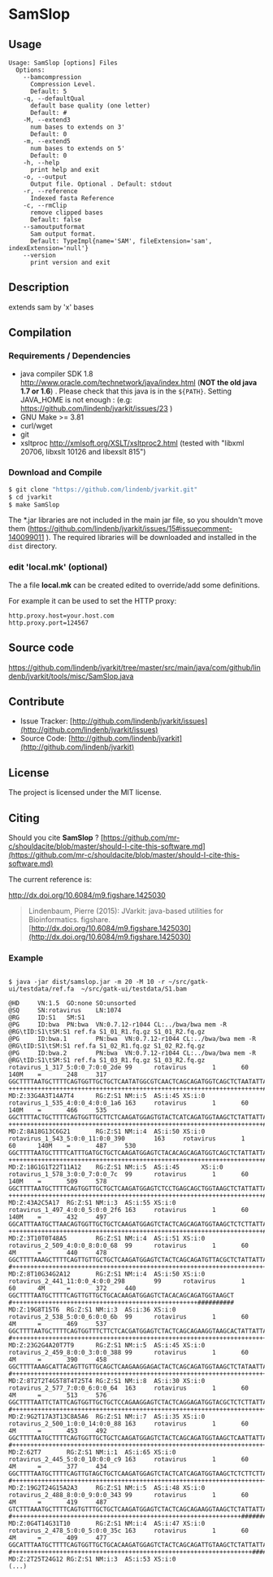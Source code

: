 # SamSlop


## Usage

```
Usage: SamSlop [options] Files
  Options:
    --bamcompression
      Compression Level.
      Default: 5
    -q, --defaultQual
      default base quality (one letter)
      Default: #
    -M, --extend3
      num bases to extends on 3'
      Default: 0
    -m, --extend5
      num bases to extends on 5'
      Default: 0
    -h, --help
      print help and exit
    -o, --output
      Output file. Optional . Default: stdout
    -r, --reference
      Indexed fasta Reference
    -c, --rmClip
      remove clipped bases
      Default: false
    --samoutputformat
      Sam output format.
      Default: TypeImpl{name='SAM', fileExtension='sam', indexExtension='null'}
    --version
      print version and exit

```


## Description

extends sam by 'x' bases

## Compilation

### Requirements / Dependencies

* java compiler SDK 1.8 http://www.oracle.com/technetwork/java/index.html (**NOT the old java 1.7 or 1.6**) . Please check that this java is in the `${PATH}`. Setting JAVA_HOME is not enough : (e.g: https://github.com/lindenb/jvarkit/issues/23 )
* GNU Make >= 3.81
* curl/wget
* git
* xsltproc http://xmlsoft.org/XSLT/xsltproc2.html (tested with "libxml 20706, libxslt 10126 and libexslt 815")


### Download and Compile

```bash
$ git clone "https://github.com/lindenb/jvarkit.git"
$ cd jvarkit
$ make SamSlop
```

The *.jar libraries are not included in the main jar file, so you shouldn't move them (https://github.com/lindenb/jvarkit/issues/15#issuecomment-140099011 ).
The required libraries will be downloaded and installed in the `dist` directory.

### edit 'local.mk' (optional)

The a file **local.mk** can be created edited to override/add some definitions.

For example it can be used to set the HTTP proxy:

```
http.proxy.host=your.host.com
http.proxy.port=124567
```
## Source code 

[https://github.com/lindenb/jvarkit/tree/master/src/main/java/com/github/lindenb/jvarkit/tools/misc/SamSlop.java
](https://github.com/lindenb/jvarkit/tree/master/src/main/java/com/github/lindenb/jvarkit/tools/misc/SamSlop.java
)
## Contribute

- Issue Tracker: [http://github.com/lindenb/jvarkit/issues](http://github.com/lindenb/jvarkit/issues)
- Source Code: [http://github.com/lindenb/jvarkit](http://github.com/lindenb/jvarkit)

## License

The project is licensed under the MIT license.

## Citing

Should you cite **SamSlop** ? [https://github.com/mr-c/shouldacite/blob/master/should-I-cite-this-software.md](https://github.com/mr-c/shouldacite/blob/master/should-I-cite-this-software.md)

The current reference is:

http://dx.doi.org/10.6084/m9.figshare.1425030

> Lindenbaum, Pierre (2015): JVarkit: java-based utilities for Bioinformatics. figshare.
> [http://dx.doi.org/10.6084/m9.figshare.1425030](http://dx.doi.org/10.6084/m9.figshare.1425030)





### Example



```

$ java -jar dist/samslop.jar -m 20 -M 10 -r ~/src/gatk-ui/testdata/ref.fa  ~/src/gatk-ui/testdata/S1.bam
 
@HD     VN:1.5  GO:none SO:unsorted
@SQ     SN:rotavirus    LN:1074
@RG     ID:S1   SM:S1
@PG     ID:bwa  PN:bwa  VN:0.7.12-r1044 CL:../bwa/bwa mem -R @RG\tID:S1\tSM:S1 ref.fa S1_01_R1.fq.gz S1_01_R2.fq.gz
@PG     ID:bwa.1        PN:bwa  VN:0.7.12-r1044 CL:../bwa/bwa mem -R @RG\tID:S1\tSM:S1 ref.fa S1_02_R1.fq.gz S1_02_R2.fq.gz
@PG     ID:bwa.2        PN:bwa  VN:0.7.12-r1044 CL:../bwa/bwa mem -R @RG\tID:S1\tSM:S1 ref.fa S1_03_R1.fq.gz S1_03_R2.fq.gz
rotavirus_1_317_5:0:0_7:0:0_2de 99      rotavirus       1       60      140M    =       248     317     GGCTTTTAATGCTTTTCAGTGGTTGCTGCTCAATATGGCGTCAACTCAGCAGATGGTCAGCTCTAATATTAATACTTCTT     ++++++++++++++++++++++++++++++++++++++++++++++++++++++++++++++++++++++##########        MD:Z:33G4A3T14A7T4      RG:Z:S1 NM:i:5  AS:i:45 XS:i:0
rotavirus_1_535_4:0:0_4:0:0_1a6 163     rotavirus       1       60      140M    =       466     535     GGCTTTTACTGCTTTTCAGTGGTTGCTTCTCAAGATGGAGTGTACTCATCAGATGGTAAGCTCTATTATTAATACTTCTT     ++++++++++++++++++++++++++++++++++++++++++++++++++++++++++++++++++++++##########        MD:Z:8A18G13C6G21       RG:Z:S1 NM:i:4  AS:i:50 XS:i:0
rotavirus_1_543_5:0:0_11:0:0_390        163     rotavirus       1       60      140M    =       487     530     GGCTTTTAATGCTTTTCATTTGATGCTGCTCAAGATGGAGTCTACACAGCAGATGGTCAGCTCTATTATTAATACTTCTT     ++++++++++++++++++++++++++++++++++++++++++++++++++++++++++++++++++++++##########        MD:Z:18G1G1T22T11A12    RG:Z:S1 NM:i:5  AS:i:45      XS:i:0
rotavirus_1_578_3:0:0_7:0:0_7c  99      rotavirus       1       60      140M    =       509     578     GGCTTTTAATGCTTTTCAGTGGTTGCTGCTCAAGATGGAGTCTCCTGAGCAGCTGGTAAGCTCTATTATTAATACTTCTT     ++++++++++++++++++++++++++++++++++++++++++++++++++++++++++++++++++++++##########        MD:Z:43A2C5A17  RG:Z:S1 NM:i:3  AS:i:55 XS:i:0
rotavirus_1_497_4:0:0_5:0:0_2f6 163     rotavirus       1       60      140M    =       432     497     GGCATTTAATGCTTAACAGTGGTTGCTGCTCAAGATGGAGTCTACTCAGCAGATGGTAAGCTCTCTTATTAATACTTCTT     ++++++++++++++++++++++++++++++++++++++++++++++++++++++++++++++++++++++##########        MD:Z:3T10T0T48A5        RG:Z:S1 NM:i:4  AS:i:51 XS:i:0
rotavirus_2_509_4:0:0_8:0:0_68  99      rotavirus       1       60      4M      =       440     478     GGCTTTTAAAGCTTTTCAGTTGTTGCTGCTCAAGATGGAGTCTACTCAGCAGATGTTACGCTCTATTATTAATACTTCTTT    #++++++++++++++++++++++++++++++++++++++++++++++++++++++++++++++++++++++##########       MD:Z:8T10G34G2A12       RG:Z:S1 NM:i:4  AS:i:50 XS:i:0
rotavirus_2_441_11:0:0_4:0:0_298        99      rotavirus       1       60      4M      =       372     440     GGCTTTTAATGCTTTTCAGTTGTTGCTGCACAAGATGGAGTCTACACAGCAGATGGTAAGCT       #+++++++++++++++++++++++++++++++++++++++++++++++++++##########  MD:Z:19G8T15T6  RG:Z:S1 NM:i:3  AS:i:36 XS:i:0
rotavirus_2_538_5:0:0_6:0:0_6b  99      rotavirus       1       60      4M      =       469     537     GGCTTTTAATGCTTTTCAGTGGTTTCTTCTCACGATGGAGTCTACTCAGCAGAAGGTAAGCACTATTATTAATACTTCTTT    #++++++++++++++++++++++++++++++++++++++++++++++++++++++++++++++++++++++##########       MD:Z:23G2G4A20T7T9      RG:Z:S1 NM:i:5  AS:i:45 XS:i:0
rotavirus_2_459_8:0:0_3:0:0_388 99      rotavirus       1       60      4M      =       390     458     GGCTTTTAAAGCATTACAGTTGTTGCAGCTCAAGAAGGAGACTACTCAGCAGATGGTAAGCTCTATAATTAATACTTCTTT    #++++++++++++++++++++++++++++++++++++++++++++++++++++++++++++++++++++++##########       MD:Z:8T2T2T4G5T8T4T25T4 RG:Z:S1 NM:i:8  AS:i:30 XS:i:0
rotavirus_2_577_7:0:0_6:0:0_64  163     rotavirus       1       60      4M      =       513     576     GGCTTTTAATTCTATTCAGTGGTTGCTGCTCCAGAAGGAGTCTACTCAGGAGATGGTACGCTCTCTTATTAATACTTCTTT    #++++++++++++++++++++++++++++++++++++++++++++++++++++++++++++++++++++++##########       MD:Z:9G2T17A3T13C8A5A6  RG:Z:S1 NM:i:7  AS:i:35 XS:i:0
rotavirus_2_500_1:0:0_14:0:0_88 163     rotavirus       1       60      4M      =       453     492     GGCTTTTAATGCTTTTCAGTGGTTGCTGCTCAAGATGGAGTCTACTCAGCAGATGGTAAGCTCAATTATTAATACTTCTTT    #++++++++++++++++++++++++++++++++++++++++++++++++++++++++++++++++++++++##########       MD:Z:62T7       RG:Z:S1 NM:i:1  AS:i:65 XS:i:0
rotavirus_2_445_5:0:0_10:0:0_c9 163     rotavirus       1       60      4M      =       377     434     GGCTTTTAATGCTTTTCAGTTGTAGCTGCTCAAGATGGAGTCTACTCATCAGATGGTAAGCTCTCTTCTTAATACTTCTTT    #++++++++++++++++++++++++++++++++++++++++++++++++++++++++++++++++++++++##########       MD:Z:19G2T24G15A2A3     RG:Z:S1 NM:i:5  AS:i:48 XS:i:0
rotavirus_2_488_8:0:0_9:0:0_343 99      rotavirus       1       60      4M      =       419     487     GTCTTTAAATGCTTTTCAGTGTTTGCTGCTCAAGATGGAGTCTACTCAGCAGAAGGTAAGCTCTATTATTAATA   #+++++++++++++++++++++++++++++++++++++++++++++++++++++++++++++++##########      MD:Z:0G4T14G31T10       RG:Z:S1 NM:i:4  AS:i:47 XS:i:0
rotavirus_2_478_5:0:0_5:0:0_35c 163     rotavirus       1       60      4M      =       409     477     GGCATTTAATGCTTTTCAGTGGTTGCTGCACAAGATGGAGTCTACTCAGCAGATTGTAAGCTCTATTATTAATACTT        #++++++++++++++++++++++++++++++++++++++++++++++++++++++++++++++++++##########   MD:Z:2T25T24G12 RG:Z:S1 NM:i:3  AS:i:53 XS:i:0
(...)
```




